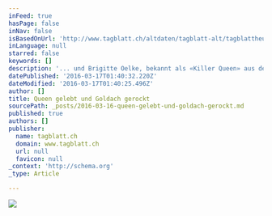 ```yaml
---
inFeed: true
hasPage: false
inNav: false
isBasedOnUrl: 'http://www.tagblatt.ch/altdaten/tagblatt-alt/tagblattheute/ot/rorschach/tb-ot/art795,217423'
inLanguage: null
starred: false
keywords: []
description: '... und Brigitte Oelke, bekannt als «Killer Queen» aus dem Musical «We Will Rock You». Diese zeigte eindrücklich auf, weshalb sie es mittlerweile zu internationaler Bekanntheit gebracht hat. Mit ihrer Bühnenpräsenz fesselte sie die Zuschauer, ihre Lebendigkeit und die Ausdrucksstärke, mit der sie sang, waren mitreissend, und ihre Stimme schlicht «der Hammer», wie es aus dem Publikum tönte.'
datePublished: '2016-03-17T01:40:32.220Z'
dateModified: '2016-03-17T01:40:25.496Z'
author: []
title: Queen gelebt und Goldach gerockt
sourcePath: _posts/2016-03-16-queen-gelebt-und-goldach-gerockt.md
published: true
authors: []
publisher:
  name: tagblatt.ch
  domain: www.tagblatt.ch
  url: null
  favicon: null
_context: 'http://schema.org'
_type: Article

---
```

![](https://s3-us-west-2.amazonaws.com/the-grid-img/p/4996f7bd3d635d91f7c468235e001c3d98f15a38.jpg)